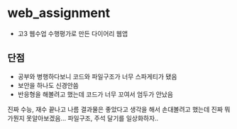 # web_assignment

+ 고3 웹수업 수행평가로 만든 다이어리 웹앱

## 단점

+ 공부와 병행하다보니 코드와 파일구조가 너무 스파게티가 됐음
+ 보안을 하나도 신경안씀
+ 반응형을 해볼려고 했는데 코드가 너무 꼬여서 엄두가 안났음

진짜 수능, 재수 끝나고 나름 결과물은 좋았다고 생각을 해서 손대볼려고 했는데 진짜 뭐가뭔지 못알아보겠음... 파일구조, 주석 달기를 일상화하자..
